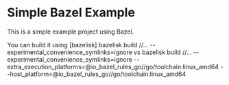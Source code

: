 # Simple Bazel Example

This is a simple example project using Bazel.

You can build it using [bazelisk]
bazelisk build //...  --experimental_convenience_symlinks=ignore
vs
bazelisk build //... --experimental_convenience_symlinks=ignore --extra_execution_platforms=@io_bazel_rules_go//go/toolchain:linux_amd64 --host_platform=@io_bazel_rules_go//go/toolchain:linux_amd64
